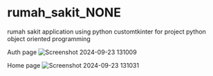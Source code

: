 # rumah_sakit_NONE

rumah sakit application using python customtkinter for project python object oriented programming

Auth page
![Screenshot 2024-09-23 131009](https://github.com/user-attachments/assets/4aab6e2c-ccb5-400f-a733-2a99f1e4083f)

Home page
![Screenshot 2024-09-23 131031](https://github.com/user-attachments/assets/4a1286e0-c410-4bc7-9077-a1ff64ad88d9)

